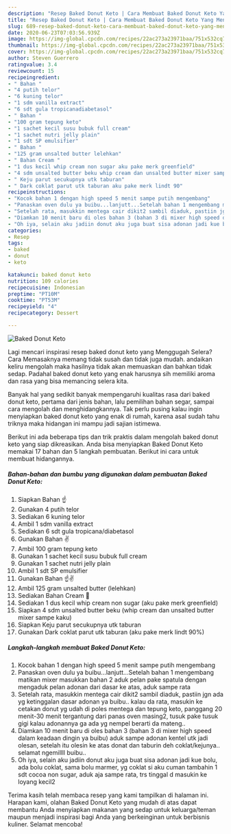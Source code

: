 ```yaml
---
description: "Resep Baked Donut Keto | Cara Membuat Baked Donut Keto Yang Menggugah Selera"
title: "Resep Baked Donut Keto | Cara Membuat Baked Donut Keto Yang Menggugah Selera"
slug: 689-resep-baked-donut-keto-cara-membuat-baked-donut-keto-yang-menggugah-selera
date: 2020-06-23T07:03:56.939Z
image: https://img-global.cpcdn.com/recipes/22ac273a23971baa/751x532cq70/baked-donut-keto-foto-resep-utama.jpg
thumbnail: https://img-global.cpcdn.com/recipes/22ac273a23971baa/751x532cq70/baked-donut-keto-foto-resep-utama.jpg
cover: https://img-global.cpcdn.com/recipes/22ac273a23971baa/751x532cq70/baked-donut-keto-foto-resep-utama.jpg
author: Steven Guerrero
ratingvalue: 3.4
reviewcount: 15
recipeingredient:
- " Bahan "
- "4 putih telor"
- "6 kuning telor"
- "1 sdm vanilla extract"
- "6 sdt gula tropicanadiabetasol"
- " Bahan "
- "100 gram tepung keto"
- "1 sachet kecil susu bubuk full cream"
- "1 sachet nutri jelly plain"
- "1 sdt SP emulsifier"
- " Bahan "
- "125 gram unsalted butter lelehkan"
- " Bahan Cream "
- "1 dus kecil whip cream non sugar aku pake merk greenfield"
- "4 sdm unsalted butter beku whip cream dan unsalted butter mixer sampe kaku"
- " Keju parut secukupnya utk taburan"
- " Dark coklat parut utk taburan aku pake merk lindt 90"
recipeinstructions:
- "Kocok bahan 1 dengan high speed 5 menit sampe putih mengembang"
- "Panaskan oven dulu ya buibu...lanjutt...Setelah bahan 1 mengembang matikan mixer masukkan bahan 2 aduk pelan pake spatula dengan mengaduk pelan adonan dari dasar ke atas, aduk sampe rata"
- "Setelah rata, masukkin mentega cair dikit2 sambil diaduk, pastiin jgn ada yg ketinggalan dasar adonan ya buibu.. kalau da rata, masukin ke cetakan donut yg udah di poles mentega dan tepung keto, panggang 20 menit-30 menit tergantung dari panas oven masing2, tusuk pake tusuk gigi kalau adonannya ga ada yg nempel berarti da mateng.."
- "Diamkan 10 menit baru di oles bahan 3 (bahan 3 di mixer high speed dalam keadaan dingin ya buibu) aduk sampe adonan kentel utk jadi olesan, setelah itu olesin ke atas donat dan taburin deh coklat/kejunya.. selamat ngemillll buibu.."
- "Oh iya, selain aku jadiin donut aku juga buat sisa adonan jadi kue bolu, ada bolu coklat, sama bolu marmer, yg coklat si aku cuman tambahin 1 sdt cocoa non sugar, aduk aja sampe rata, trs tinggal d masukin ke loyang kecil2"
categories:
- Resep
tags:
- baked
- donut
- keto

katakunci: baked donut keto 
nutrition: 109 calories
recipecuisine: Indonesian
preptime: "PT10M"
cooktime: "PT53M"
recipeyield: "4"
recipecategory: Dessert

---
```



![Baked Donut Keto](https://img-global.cpcdn.com/recipes/22ac273a23971baa/751x532cq70/baked-donut-keto-foto-resep-utama.jpg)

Lagi mencari inspirasi resep baked donut keto yang Menggugah Selera? Cara Memasaknya memang tidak susah dan tidak juga mudah. andaikan keliru mengolah maka hasilnya tidak akan memuaskan dan bahkan tidak sedap. Padahal baked donut keto yang enak harusnya sih memiliki aroma dan rasa yang bisa memancing selera kita.

Banyak hal yang sedikit banyak mempengaruhi kualitas rasa dari baked donut keto, pertama dari jenis bahan, lalu pemilihan bahan segar, sampai cara mengolah dan menghidangkannya. Tak perlu pusing kalau ingin menyiapkan baked donut keto yang enak di rumah, karena asal sudah tahu triknya maka hidangan ini mampu jadi sajian istimewa.




Berikut ini ada beberapa tips dan trik praktis dalam mengolah baked donut keto yang siap dikreasikan. Anda bisa menyiapkan Baked Donut Keto memakai 17 bahan dan 5 langkah pembuatan. Berikut ini cara untuk membuat hidangannya.

<!--inarticleads1-->

##### Bahan-bahan dan bumbu yang digunakan dalam pembuatan Baked Donut Keto:

1. Siapkan  Bahan ☝️
1. Gunakan 4 putih telor
1. Sediakan 6 kuning telor
1. Ambil 1 sdm vanilla extract
1. Sediakan 6 sdt gula tropicana/diabetasol
1. Gunakan  Bahan ✌️
1. Ambil 100 gram tepung keto
1. Gunakan 1 sachet kecil susu bubuk full cream
1. Gunakan 1 sachet nutri jelly plain
1. Ambil 1 sdt SP emulsifier
1. Gunakan  Bahan ☝️✌️
1. Ambil 125 gram unsalted butter (lelehkan)
1. Sediakan  Bahan Cream 🥛
1. Sediakan 1 dus kecil whip cream non sugar (aku pake merk greenfield)
1. Siapkan 4 sdm unsalted butter beku (whip cream dan unsalted butter mixer sampe kaku)
1. Siapkan  Keju parut secukupnya utk taburan
1. Gunakan  Dark coklat parut utk taburan (aku pake merk lindt 90%)




<!--inarticleads2-->

##### Langkah-langkah membuat Baked Donut Keto:

1. Kocok bahan 1 dengan high speed 5 menit sampe putih mengembang
1. Panaskan oven dulu ya buibu...lanjutt...Setelah bahan 1 mengembang matikan mixer masukkan bahan 2 aduk pelan pake spatula dengan mengaduk pelan adonan dari dasar ke atas, aduk sampe rata
1. Setelah rata, masukkin mentega cair dikit2 sambil diaduk, pastiin jgn ada yg ketinggalan dasar adonan ya buibu.. kalau da rata, masukin ke cetakan donut yg udah di poles mentega dan tepung keto, panggang 20 menit-30 menit tergantung dari panas oven masing2, tusuk pake tusuk gigi kalau adonannya ga ada yg nempel berarti da mateng..
1. Diamkan 10 menit baru di oles bahan 3 (bahan 3 di mixer high speed dalam keadaan dingin ya buibu) aduk sampe adonan kentel utk jadi olesan, setelah itu olesin ke atas donat dan taburin deh coklat/kejunya.. selamat ngemillll buibu..
1. Oh iya, selain aku jadiin donut aku juga buat sisa adonan jadi kue bolu, ada bolu coklat, sama bolu marmer, yg coklat si aku cuman tambahin 1 sdt cocoa non sugar, aduk aja sampe rata, trs tinggal d masukin ke loyang kecil2




Terima kasih telah membaca resep yang kami tampilkan di halaman ini. Harapan kami, olahan Baked Donut Keto yang mudah di atas dapat membantu Anda menyiapkan makanan yang sedap untuk keluarga/teman maupun menjadi inspirasi bagi Anda yang berkeinginan untuk berbisnis kuliner. Selamat mencoba!
